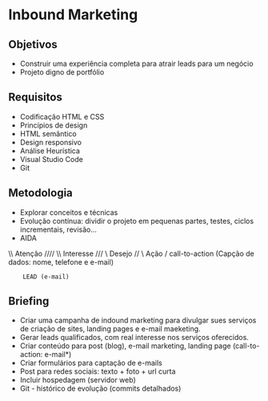 # Inbound Marketing

## Objetivos
- Construir uma experiência completa para atrair leads para um negócio
- Projeto digno de portfólio

## Requisitos
- Codificação HTML e CSS
- Princípios de design
- HTML semântico
- Design responsivo
- Análise Heurística
- Visual Studio Code
- Git

## Metodologia
- Explorar conceitos e técnicas
- Evolução contínua: dividir o projeto em pequenas partes, testes, ciclos incrementais, revisão...
- AIDA

\\\\     Atenção    ////
  \\\   Interesse  ///
    \\   Desejo   //
      \   Ação   /            call-to-action (Capção de dados: nome, telefone e e-mail)

        LEAD (e-mail)  


## Briefing
- Criar uma campanha de indound marketing para divulgar sues serviços de criação de sites, landing pages e e-mail maeketing.
- Gerar leads qualificados, com real interesse nos serviços oferecidos.
- Criar conteúdo para post (blog), e-mail marketing, landing page (call-to-action: e-mail*)
- Criar formulários para captação de e-mails
- Post para redes sociais: texto + foto + url curta
- Incluir hospedagem (servidor web)
- Git - histórico de evolução (commits detalhados)
